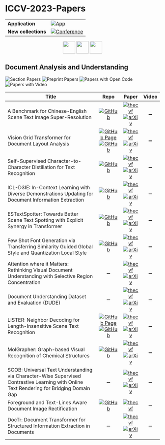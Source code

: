# ICCV-2023-Papers

<table>
    <tr>
        <td><strong>Application</strong></td>
        <td>
            <a href="https://huggingface.co/spaces/DmitryRyumin/NewEraAI-Papers" style="float:left;">
                <img src="https://img.shields.io/badge/🤗-NewEraAI--Papers-FFD21F.svg" alt="App" />
            </a>
        </td>
    </tr>
    <tr>
        <td><strong>New collections</strong></td>
        <td>
            <a href="https://github.com/DmitryRyumin/ICCV-2023-Papers/blob/main/README.md">
                <img src="http://img.shields.io/badge/ICCV-2025-0073AE.svg" alt="Conference">
            </a>
        </td>
    </tr>
</table>

<div align="center">
    <a href="https://github.com/DmitryRyumin/ICCV-2023-Papers/blob/main/sections/2023/main/machine-learning-other-than-deep-learning.md">
        <img src="https://cdn.jsdelivr.net/gh/DmitryRyumin/NewEraAI-Papers@main/images/left.svg" width="40" alt="" />
    </a>
    <a href="https://github.com/DmitryRyumin/ICCV-2023-25-Papers/blob/main/README_2023.md">
        <img src="https://cdn.jsdelivr.net/gh/DmitryRyumin/NewEraAI-Papers@main/images/home.svg" width="40" alt="" />
    </a>
    <a href="https://github.com/DmitryRyumin/ICCV-2023-Papers/blob/main/sections/2023/main/biometrics.md">
        <img src="https://cdn.jsdelivr.net/gh/DmitryRyumin/NewEraAI-Papers@main/images/right.svg" width="40" alt="" />
    </a>
</div>

## Document Analysis and Understanding

![Section Papers](https://img.shields.io/badge/Section%20Papers-13-42BA16) ![Preprint Papers](https://img.shields.io/badge/Preprint%20Papers-12-b31b1b) ![Papers with Open Code](https://img.shields.io/badge/Papers%20with%20Open%20Code-9-1D7FBF) ![Papers with Video](https://img.shields.io/badge/Papers%20with%20Video-0-FF0000)

| **Title** | **Repo** | **Paper** | **Video** |
|-----------|:--------:|:---------:|:---------:|
| A Benchmark for Chinese-English Scene Text Image Super-Resolution | [![GitHub](https://img.shields.io/github/stars/mjq11302010044/Real-CE?style=flat)](https://github.com/mjq11302010044/Real-CE) | [![thecvf](https://img.shields.io/badge/pdf-thecvf-7395C5.svg)](https://openaccess.thecvf.com/content/ICCV2023/papers/Ma_A_Benchmark_for_Chinese-English_Scene_Text_Image_Super-Resolution_ICCV_2023_paper.pdf) <br /> [![arXiv](https://img.shields.io/badge/arXiv-2308.03262-b31b1b.svg)](https://arxiv.org/abs/2308.03262) | :heavy_minus_sign: |
| Vision Grid Transformer for Document Layout Analysis | [![GitHub Page](https://img.shields.io/badge/GitHub-Page-159957.svg?style=flat)](https://github.com/AlibabaResearch/AdvancedLiterateMachinery/tree/main/DocumentUnderstanding/VGT) <br /> [![GitHub](https://img.shields.io/github/stars/AlibabaResearch/AdvancedLiterateMachinery?style=flat)](https://github.com/AlibabaResearch/AdvancedLiterateMachinery) | [![thecvf](https://img.shields.io/badge/pdf-thecvf-7395C5.svg)](https://openaccess.thecvf.com/content/ICCV2023/papers/Da_Vision_Grid_Transformer_for_Document_Layout_Analysis_ICCV_2023_paper.pdf) <br /> [![arXiv](https://img.shields.io/badge/arXiv-2308.14978-b31b1b.svg)](https://arxiv.org/abs/2308.14978) | :heavy_minus_sign: |
| Self-Supervised Character-to-Character Distillation for Text Recognition | [![GitHub](https://img.shields.io/github/stars/TongkunGuan/CCD?style=flat)](https://github.com/TongkunGuan/CCD) | [![thecvf](https://img.shields.io/badge/pdf-thecvf-7395C5.svg)](https://openaccess.thecvf.com/content/ICCV2023/papers/Guan_Self-Supervised_Character-to-Character_Distillation_for_Text_Recognition_ICCV_2023_paper.pdf) <br /> [![arXiv](https://img.shields.io/badge/arXiv-2211.00288-b31b1b.svg)](https://arxiv.org/abs/2211.00288) | :heavy_minus_sign: |
| ICL-D3IE: In-Context Learning with Diverse Demonstrations Updating for Document Information Extraction | [![GitHub](https://img.shields.io/github/stars/MAEHCM/ICL-D3IE?style=flat)](https://github.com/MAEHCM/ICL-D3IE) | [![thecvf](https://img.shields.io/badge/pdf-thecvf-7395C5.svg)](https://openaccess.thecvf.com/content/ICCV2023/papers/He_ICL-D3IE_In-Context_Learning_with_Diverse_Demonstrations_Updating_for_Document_Information_ICCV_2023_paper.pdf) <br /> [![arXiv](https://img.shields.io/badge/arXiv-2303.05063-b31b1b.svg)](https://arxiv.org/abs/2303.05063) | :heavy_minus_sign: |
| ESTextSpotter: Towards Better Scene Text Spotting with Explicit Synergy in Transformer | [![GitHub](https://img.shields.io/github/stars/mxin262/ESTextSpotter?style=flat)](https://github.com/mxin262/ESTextSpotter) | [![thecvf](https://img.shields.io/badge/pdf-thecvf-7395C5.svg)](https://openaccess.thecvf.com/content/ICCV2023/papers/Huang_ESTextSpotter_Towards_Better_Scene_Text_Spotting_with_Explicit_Synergy_in_ICCV_2023_paper.pdf) <br /> [![arXiv](https://img.shields.io/badge/arXiv-2308.10147-b31b1b.svg)](https://arxiv.org/abs/2308.10147) | :heavy_minus_sign: |
| Few Shot Font Generation via Transferring Similarity Guided Global Style and Quantization Local Style | [![GitHub](https://img.shields.io/github/stars/awei669/VQ-Font?style=flat)](https://github.com/awei669/VQ-Font) | [![thecvf](https://img.shields.io/badge/pdf-thecvf-7395C5.svg)](https://openaccess.thecvf.com/content/ICCV2023/papers/Pan_Few_Shot_Font_Generation_Via_Transferring_Similarity_Guided_Global_Style_ICCV_2023_paper.pdf) <br /> [![arXiv](https://img.shields.io/badge/arXiv-2309.00827-b31b1b.svg)](https://arxiv.org/abs/2309.00827) | :heavy_minus_sign: |
| Attention where it Matters: Rethinking Visual Document Understanding with Selective Region Concentration | :heavy_minus_sign: | [![thecvf](https://img.shields.io/badge/pdf-thecvf-7395C5.svg)](https://openaccess.thecvf.com/content/ICCV2023/papers/Cao_Attention_Where_It_Matters_Rethinking_Visual_Document_Understanding_with_Selective_ICCV_2023_paper.pdf) <br /> [![arXiv](https://img.shields.io/badge/arXiv-2309.01131-b31b1b.svg)](https://arxiv.org/abs/2309.01131) | :heavy_minus_sign: |
| Document Understanding Dataset and Evaluation (DUDE) | :heavy_minus_sign: | [![thecvf](https://img.shields.io/badge/pdf-thecvf-7395C5.svg)](https://openaccess.thecvf.com/content/ICCV2023/papers/Van_Landeghem_Document_Understanding_Dataset_and_Evaluation_DUDE_ICCV_2023_paper.pdf) <br /> [![arXiv](https://img.shields.io/badge/arXiv-2305.08455-b31b1b.svg)](https://arxiv.org/abs/2305.08455) | :heavy_minus_sign: |
| LISTER: Neighbor Decoding for Length-Insensitive Scene Text Recognition | [![GitHub Page](https://img.shields.io/badge/GitHub-Page-159957.svg?style=flat)](https://github.com/AlibabaResearch/AdvancedLiterateMachinery/tree/main/OCR/LISTER) <br /> [![GitHub](https://img.shields.io/github/stars/AlibabaResearch/AdvancedLiterateMachinery?style=flat)](https://github.com/AlibabaResearch/AdvancedLiterateMachinery) | [![thecvf](https://img.shields.io/badge/pdf-thecvf-7395C5.svg)](https://openaccess.thecvf.com/content/ICCV2023/papers/Cheng_LISTER_Neighbor_Decoding_for_Length-Insensitive_Scene_Text_Recognition_ICCV_2023_paper.pdf) <br /> [![arXiv](https://img.shields.io/badge/arXiv-2308.12774-b31b1b.svg)](https://arxiv.org/abs/2308.12774) | :heavy_minus_sign: |
| MolGrapher: Graph-based Visual Recognition of Chemical Structures | [![GitHub](https://img.shields.io/github/stars/DS4SD/MolGrapher?style=flat)](https://github.com/DS4SD/MolGrapher) | [![thecvf](https://img.shields.io/badge/pdf-thecvf-7395C5.svg)](https://openaccess.thecvf.com/content/ICCV2023/papers/Morin_MolGrapher_Graph-based_Visual_Recognition_of_Chemical_Structures_ICCV_2023_paper.pdf) <br /> [![arXiv](https://img.shields.io/badge/arXiv-2308.12234-b31b1b.svg)](https://arxiv.org/abs/2308.12234) | :heavy_minus_sign: |
| SCOB: Universal Text Understanding via Character-Wise Supervised Contrastive Learning with Online Text Rendering for Bridging Domain Gap | :heavy_minus_sign: | [![thecvf](https://img.shields.io/badge/pdf-thecvf-7395C5.svg)](https://openaccess.thecvf.com/content/ICCV2023/papers/Kim_SCOB_Universal_Text_Understanding_via_Character-wise_Supervised_Contrastive_Learning_with_ICCV_2023_paper.pdf) <br /> [![arXiv](https://img.shields.io/badge/arXiv-2309.12382-b31b1b.svg)](https://arxiv.org/abs/2309.12382) | :heavy_minus_sign: |
| Foreground and Text-Lines Aware Document Image Rectification | [![GitHub](https://img.shields.io/github/stars/xiaomore/Document-Image-Dewarping?style=flat)](https://github.com/xiaomore/Document-Image-Dewarping) | [![thecvf](https://img.shields.io/badge/pdf-thecvf-7395C5.svg)](https://openaccess.thecvf.com/content/ICCV2023/papers/Li_Foreground_and_Text-lines_Aware_Document_Image_Rectification_ICCV_2023_paper.pdf) | :heavy_minus_sign: |
| DocTr: Document Transformer for Structured Information Extraction in Documents | :heavy_minus_sign: | [![thecvf](https://img.shields.io/badge/pdf-thecvf-7395C5.svg)](https://openaccess.thecvf.com/content/ICCV2023/papers/Liao_DocTr_Document_Transformer_for_Structured_Information_Extraction_in_Documents_ICCV_2023_paper.pdf) <br /> [![arXiv](https://img.shields.io/badge/arXiv-2307.07929-b31b1b.svg)](https://arxiv.org/abs/2307.07929) | :heavy_minus_sign: |
